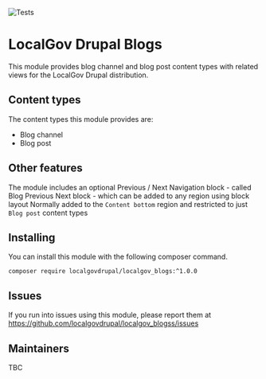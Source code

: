 ![Tests](https://img.shields.io/github/actions/workflow/status/localgovdrupal/localgov_blogs/test.yml)

# LocalGov Drupal Blogs

This module provides blog channel and blog post content types with related views for the LocalGov Drupal distribution.

## Content types

The content types this module provides are:
- Blog channel
- Blog post

## Other features

The module includes an optional Previous / Next Navigation block - called Blog Previous Next block - which can be added to any region using block layout
Normally added to the `Content bottom` region and restricted to just `Blog post` content types

## Installing

You can install this module with the following composer command.

```
composer require localgovdrupal/localgov_blogs:^1.0.0
```

## Issues

If you run into issues using this module, please report them at https://github.com/localgovdrupal/localgov_blogss/issues

## Maintainers 

TBC
